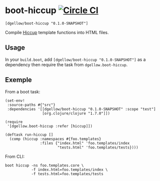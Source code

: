 # boot-hiccup [![Circle CI](https://circleci.com/gh/dgellow/boot-hiccup.svg?style=svg)](https://circleci.com/gh/dgellow/boot-hiccup)

[](dependency)
```
[dgellow/boot-hiccup "0.1.0-SNAPSHOT"]
```
[](/dependency)

Compile [Hiccup](https://github.com/weavejester/hiccup) template functions into HTML files.

## Usage

In your `build.boot`, add `[dgellow/boot-hiccup "0.1.0-SNAPSHOT"]` as a dependency then require the task from `dgellow.boot-hiccup`.

## Exemple

From a boot task:

```
(set-env!
 :source-paths #{"src"}
 :dependencies '[[dgellow/boot-hiccup "0.1.0-SNAPSHOT" :scope "test"]
                 [org.clojure/clojure "1.7.0"]])

(require
 '[dgellow.boot-hiccup :refer [hiccup]])

(deftask run-hiccup []
  (comp (hiccup :namespaces #{foo.templates}
                :files {"index.html" 'foo.templates/index
                        "tests.html" 'foo.templates/tests})))
```

From CLI:

```
boot hiccup -ns foo.templates.core \
            -f index.html=foo.templates/index \
            -f tests.html=foo.templates/tests
```

